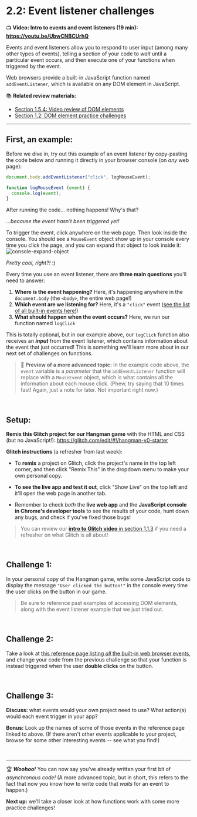 # 2.2: Event listener challenges

:tv: **Video: Intro to events and event listeners (19 min): https://youtu.be/UbwCNBCUrhQ**

Events and event listeners allow you to respond to user input (among many other types of events), telling a section of your code to *wait* until a particular event occurs, and then execute one of your functions when triggered by the event.

Web browsers provide a built-in JavaScript function named `addEventListener`, which is available on any DOM element in JavaScript.

:books: **Related review materials:**

  - [Section 1.5.4: Video review of DOM elements](https://github.com/LearnTeachCode/intro-javascript-class/blob/march-2018/week-1/1-5-review-hangman-game.md#154-the-dom-interacting-with-html-and-css-using-javascript)
  - [Section 1.2: DOM element practice challenges](https://github.com/LearnTeachCode/intro-javascript-class/blob/march-2018/week-1/1-2-dom-challenges.md)

<hr/>

## First, an example:

Before we dive in, try out this example of an event listener by copy-pasting the code below and running it directly in your browser console (on *any* web page):

```javascript
document.body.addEventListener("click", logMouseEvent);

function logMouseEvent (event) {
  console.log(event);
}
```

After running the code... nothing happens! Why's that? 

*...because the event hasn't been triggered yet!* 

To trigger the event, click anywhere on the web page. Then look inside the console. You should see a `MouseEvent` object show up in your console every time you click the page, and you can expand that object to look inside it:
![console-expand-object](https://user-images.githubusercontent.com/1555022/26953972-67a12a30-4c62-11e7-8bb0-bb786e433bd1.gif)

*Pretty cool, right?!* :)

Every time you use an event listener, there are **three main questions** you'll need to answer:

  1. **Where is the event happening?** Here, it's happening anywhere in the `document.body` (the `<body>`, the entire web page!)
  2. **Which event are we listening for?** Here, it's a `"click"` event ([see the list of all built-in events here!](https://developer.mozilla.org/en-US/docs/Web/Events))
  3. **What should happen when the event occurs?** Here, we run our function named `logClick`

This is totally optional, but in our example above, our `logClick` function also receives an ***input*** from the event listener, which contains information about the event that just occurred! This is something we'll learn more about in our next set of challenges on functions.

  > :pencil: **Preview of a more advanced topic:** In the example code above, the `event` variable is a *parameter* that the `addEventListener` function will replace with a `MouseEvent` object, which is what contains all the information about each mouse click. (Phew, try saying that 10 times fast! Again, just a note for later. Not important right now.)

<br/>

## Setup:

**Remix this Glitch project for our Hangman game** with the HTML and CSS (but no JavaScript!): https://glitch.com/edit/#!/hangman-v0-starter

**Glitch instructions** (a refresher from last week):

  - To **remix** a project on Glitch, click the project's name in the top left corner, and then click "Remix This" in the dropdown menu to make your own personal copy.
  
  - **To see the live app and test it out**, click "Show Live" on the top left and it'll open the web page in another tab.

  - Remember to check *both* the **live web app** and the **JavaScript console in Chrome's developer tools** to see the results of your code, hunt down any bugs, and check if you've fixed those bugs!

  > You can review our [**intro to Glitch video** in section 1.1.3](https://github.com/LearnTeachCode/intro-javascript-class/blob/march-2018/week-1/1-1-initial-tools-intro.md#113-intro-to-glitch) if you need a refresher on what Glitch is all about!


<br/>

## Challenge 1:

In your personal copy of the Hangman game, write some JavaScript code to display the message `"User clicked the button!"` in the console every time the user clicks on the button in our game.

  > Be sure to reference past examples of accessing DOM elements, along with the event listener example that we just tried out.

<br/>

## Challenge 2:

Take a look at [this reference page listing *all* the built-in web browser events](https://developer.mozilla.org/en-US/docs/Web/Events), and change your code from the previous challenge so that your function is instead triggered when the user **double clicks** on the button.

<br/>

## Challenge 3:

**Discuss:** what events would your own project need to use? What action(s) would each event trigger in your app?

**Bonus:** Look up the names of some of those events in the reference page linked to above. (If there aren't other events applicable to your project, browse for some other interesting events -- see what you find!)

<br/>

<hr/>

:trophy: ***Woohoo!*** You can now say you've already written your first bit of *asynchronous code!* (A more advanced topic, but in short, this refers to the fact that now you know how to write code that *waits* for an event to happen.)

**Next up:** we'll take a closer look at how functions work with some more practice challenges!
